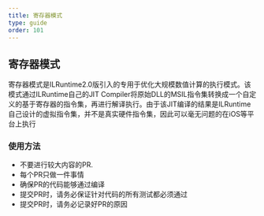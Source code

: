 ```yaml
---
title: 寄存器模式
type: guide
order: 101
---
```


## 寄存器模式

寄存器模式是ILRuntime2.0版引入的专用于优化大规模数值计算的执行模式。该模式通过ILRuntime自己的JIT Compiler将原始DLL的MSIL指令集转换成一个自定义的基于寄存器的指令集，再进行解译执行。由于该JIT编译的结果是ILRuntime自己设计的虚拟指令集，并不是真实硬件指令集，因此可以毫无问题的在iOS等平台上执行

### 使用方法

- 不要进行较大内容的PR.
- 每个PR只做一件事情
- 确保PR的代码能够通过编译
- 提交PR时，请务必保证针对代码的所有测试都必须通过
- 提交PR时，请务必记录好PR的原因